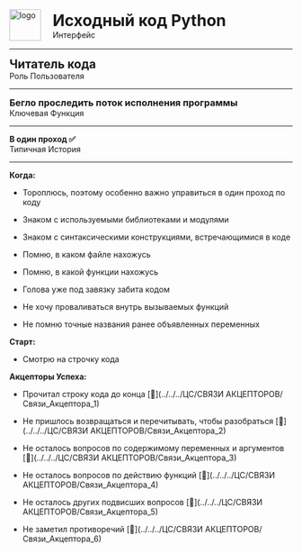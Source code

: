 
<div class="sticky-header">
	<div style="display: flex; align-items: flex-start; align-items: center;">
		<div style="margin-right: 5px;">
			<img src="../../../img/source_code_py.png" alt="logo" style="display: block; width: 4em; height: auto; margin-right: 1rem;" />
		</div>
		<div>
			<h1 style="margin: 0;">Исходный код Python</h1>
			<p style="margin: 0;">Интерфейс</p>
		</div>
	</div>
</div>


***

<div>
    <h2 style="margin: 0;">Читатель кода</h2>
    <p style="margin: 0;">Роль Пользователя</p>
</div>


***

<div>
    <h3 style="margin: 0;">Бегло проследить поток исполнения программы</h3>
    <p style="margin: 0;">Ключевая Функция</p>
</div>


***

<div>
    <h4 style="margin: 0;">В один проход ✅</h4>
    <p style="margin: 0;">Типичная История</p>
</div>

***

**Когда:**

- Тороплюсь, поэтому особенно важно управиться в один проход по коду

- Знаком с используемыми библиотеками и модулями

- Знаком с синтаксическими конструкциями, встречающимися в коде

- Помню, в каком файле нахожусь

- Помню, в какой функции нахожусь

- Голова уже под завязку забита кодом

- Не хочу проваливаться внутрь вызываемых функций

- Не помню точные названия ранее объявленных переменных



**Старт:**

- Смотрю на строчку кода

**Акцепторы Успеха:**

- Прочитал строку кода до конца [🔗](../../../ЦС/СВЯЗИ АКЦЕПТОРОВ/Связи_Акцептора_1)

- Не пришлось возвращаться и перечитывать, чтобы разобраться [🔗](../../../ЦС/СВЯЗИ АКЦЕПТОРОВ/Связи_Акцептора_2)

- Не осталось вопросов по содержимому переменных и аргументов [🔗](../../../ЦС/СВЯЗИ АКЦЕПТОРОВ/Связи_Акцептора_3)

- Не осталось вопросов по действию функций [🔗](../../../ЦС/СВЯЗИ АКЦЕПТОРОВ/Связи_Акцептора_4)

- Не осталось других подвисших вопросов [🔗](../../../ЦС/СВЯЗИ АКЦЕПТОРОВ/Связи_Акцептора_5)

- Не заметил противоречий [🔗](../../../ЦС/СВЯЗИ АКЦЕПТОРОВ/Связи_Акцептора_6)


